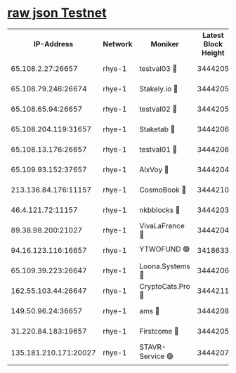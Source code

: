 
[raw json Testnet](https://rpc-check.quickt.stavr.tech/quickt/rpc-quickt-result.json)
=


<table><tr><th>IP-Address</th><th>Network</th><th>Moniker</th><th>Latest Block Height</th><th>Earliest Block Height</th><th>Catching Up</th><th>Voting Power</th><th>Scan Time</th></tr><tr><td>65.108.2.27:26657</td><td>rhye-1</td><td>testval03 🔴</td><td>3444205</td><td>1</td><td>False</td><td>5002050</td><td>2023-12-03T23:07:03.977948342UTC</td></tr><tr><td>65.108.79.246:26674</td><td>rhye-1</td><td>Stakely.io 🔴</td><td>3444205</td><td>1</td><td>False</td><td>10</td><td>2023-12-03T23:07:06.332684652UTC</td></tr><tr><td>65.108.65.94:26657</td><td>rhye-1</td><td>testval02 🔴</td><td>3444205</td><td>1</td><td>False</td><td>5002050</td><td>2023-12-03T23:07:06.690791054UTC</td></tr><tr><td>65.108.204.119:31657</td><td>rhye-1</td><td>Staketab 🔴</td><td>3444206</td><td>1</td><td>False</td><td>9900</td><td>2023-12-03T23:07:09.468313298UTC</td></tr><tr><td>65.108.13.176:26657</td><td>rhye-1</td><td>testval01 🔴</td><td>3444206</td><td>1</td><td>False</td><td>9582010</td><td>2023-12-03T23:07:09.788381130UTC</td></tr><tr><td>65.109.93.152:37657</td><td>rhye-1</td><td>AlxVoy 🔴</td><td>3444204</td><td>433101</td><td>False</td><td>92921</td><td>2023-12-03T23:07:01.171849173UTC</td></tr><tr><td>213.136.84.176:11157</td><td>rhye-1</td><td>CosmoBook 🔴</td><td>3444210</td><td>1674001</td><td>False</td><td>1528057</td><td>2023-12-03T23:07:35.549220638UTC</td></tr><tr><td>46.4.121.72:11157</td><td>rhye-1</td><td>nkbblocks 🔴</td><td>3444203</td><td>1781001</td><td>False</td><td>81901</td><td>2023-12-03T23:06:52.238970803UTC</td></tr><tr><td>89.38.98.200:21027</td><td>rhye-1</td><td>VivaLaFrance 🔴</td><td>3444204</td><td>2863001</td><td>False</td><td>10000</td><td>2023-12-03T23:06:58.715775255UTC</td></tr><tr><td>94.16.123.116:16657</td><td>rhye-1</td><td>YTWOFUND 🟢</td><td>3418633</td><td>3089301</td><td>False</td><td>0</td><td>2023-12-03T23:07:37.955091876UTC</td></tr><tr><td>65.109.39.223:26647</td><td>rhye-1</td><td>Loona.Systems 🔴</td><td>3444206</td><td>3287001</td><td>False</td><td>9949</td><td>2023-12-03T23:07:09.145851981UTC</td></tr><tr><td>162.55.103.44:26647</td><td>rhye-1</td><td>CryptoCats.Pro 🔴</td><td>3444211</td><td>3287001</td><td>False</td><td>9999</td><td>2023-12-03T23:07:40.260703691UTC</td></tr><tr><td>149.50.96.24:36657</td><td>rhye-1</td><td>ams 🔴</td><td>3444208</td><td>3355501</td><td>False</td><td>10895</td><td>2023-12-03T23:07:24.928328532UTC</td></tr><tr><td>31.220.84.183:19657</td><td>rhye-1</td><td>Firstcome 🔴</td><td>3444205</td><td>3395933</td><td>False</td><td>732206</td><td>2023-12-03T23:07:03.574230330UTC</td></tr><tr><td>135.181.210.171:20027</td><td>rhye-1</td><td>STAVR-Service 🟢</td><td>3444207</td><td>3442001</td><td>False</td><td>0</td><td>2023-12-03T23:07:18.323431858UTC</td></tr></table>